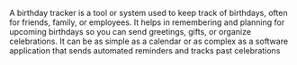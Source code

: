 A birthday tracker is a tool or system used to keep track of birthdays, often for friends,
family, or employees. It helps in remembering and planning for upcoming birthdays so you can 
send greetings, gifts, or organize celebrations. It can be as simple as a calendar or 
as complex as a software application that sends automated reminders and tracks past celebrations
